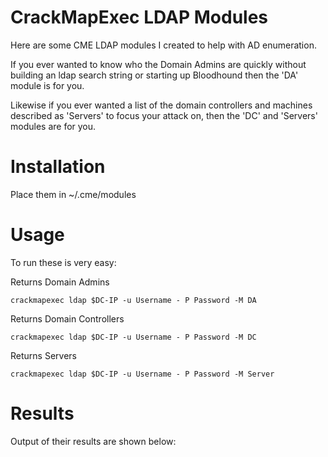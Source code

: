 # CrackMapExec LDAP Modules
Here are some CME LDAP modules I created to help with AD enumeration. 

If you ever wanted to know who the Domain Admins are quickly without building an ldap search string or starting up Bloodhound then the 'DA' module is for you. 

Likewise if you ever wanted a list of the domain controllers and machines described as 'Servers' to focus your attack on, then the 'DC' and 'Servers' modules are for you. 

# Installation

Place them in ~/.cme/modules

# Usage

To run these is very easy:

Returns Domain Admins

`crackmapexec ldap $DC-IP -u Username - P Password -M DA`

Returns Domain Controllers

`crackmapexec ldap $DC-IP -u Username - P Password -M DC`

Returns Servers

`crackmapexec ldap $DC-IP -u Username - P Password -M Server`

# Results

Output of their results are shown below:


